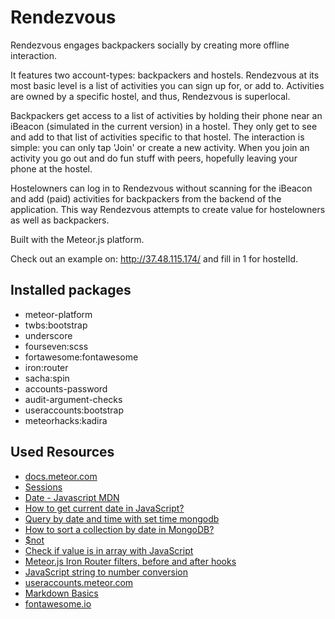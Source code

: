 # Rendezvous
Rendezvous engages backpackers socially by creating more offline interaction.

It features two account-types: backpackers and hostels. Rendezvous at its most basic level is a list of activities you can sign up for, or add to. Activities are owned by a specific hostel, and thus, Rendezvous is superlocal.

Backpackers get access to a list of activities by holding their phone near an iBeacon (simulated in the current version) in a hostel. They only get to see and add to that list of activities specific to that hostel. The interaction is simple: you can only tap 'Join' or create a new activity. When you join an activity you go out and do fun stuff with peers, hopefully leaving your phone at the hostel.

Hostelowners can log in to Rendezvous without scanning for the iBeacon and add (paid) activities for backpackers from the backend of the application. This way Rendezvous attempts to create value for hostelowners as well as backpackers.

Built with the Meteor.js platform.

Check out an example on: http://37.48.115.174/ and fill in 1 for hostelId.

## Installed packages

- meteor-platform
- twbs:bootstrap
- underscore
- fourseven:scss
- fortawesome:fontawesome
- iron:router
- sacha:spin
- accounts-password
- audit-argument-checks
- useraccounts:bootstrap
- meteorhacks:kadira

## Used Resources
- [docs.meteor.com](http://docs.meteor.com)
- [Sessions](http://docs.meteor.com/#/full/session)
- [Date - Javascript MDN](https://developer.mozilla.org/en-US/docs/Web/JavaScript/Reference/Global_Objects/Date)
- [How to get current date in JavaScript?](https://stackoverflow.com/questions/1531093/how-to-get-current-date-in-javascript)
- [Query by date and time with set time mongodb](https://stackoverflow.com/questions/27489148/query-by-date-and-time-with-set-time-mongodb)
- [How to sort a collection by date in MongoDB?](https://stackoverflow.com/questions/13847766/how-to-sort-a-collection-by-date-in-mongodb)
- [$not](http://docs.mongodb.org/manual/reference/operator/query/not/)
- [Check if value is in array with JavaScript](https://stackoverflow.com/questions/7378228/check-if-value-is-in-array-with-javascript)
- [Meteor.js Iron Router filters, before and after hooks](http://www.manuel-schoebel.com/blog/meteorjs-iron-router-filters-before-and-after-hooks)
- [JavaScript string to number conversion](http://www.javascripter.net/faq/convert2.htm)
- [useraccounts.meteor.com](https://github.com/meteor-useraccounts/core/blob/master/Guide.md)
- [Markdown Basics](http://daringfireball.net/projects/markdown/basics)
- [fontawesome.io](http://fontawesome.io)
